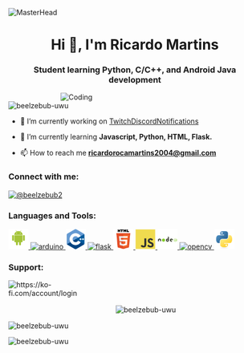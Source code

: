 ![MasterHead](https://i.imgur.com/c6YvgZJ.jpeg)
<h1 align="center">Hi 👋, I'm Ricardo Martins</h1>
<h3 align="center">Student learning Python, C/C++, and Android Java development</h3>
<img align="right" alt="Coding" width="400" src="https://i.pinimg.com/originals/ac/84/36/ac843682a7392c63897909cbc9dd0981.gif">

<p align="left"> <img src="https://komarev.com/ghpvc/?username=beelzebub-uwu&label=Profile%20views&color=0e75b6&style=flat" alt="beelzebub-uwu" /> </p>

- 🔭 I’m currently working on [TwitchDiscordNotifications](https://github.com/Beelzebub-uwu/TwitchDiscordNotifications)

- 🌱 I’m currently learning **Javascript, Python, HTML, Flask.**

- 📫 How to reach me **ricardorocamartins2004@gmail.com**

<h3 align="left">Connect with me:</h3>
<p align="left">
<a href="https://www.youtube.com/c/@beelzebub2" target="blank"><img align="center" src="https://raw.githubusercontent.com/rahuldkjain/github-profile-readme-generator/master/src/images/icons/Social/youtube.svg" alt="@beelzebub2" height="30" width="40" /></a>
</p>

<h3 align="left">Languages and Tools:</h3>
<p align="left"> <a href="https://developer.android.com" target="_blank" rel="noreferrer"> <img src="https://raw.githubusercontent.com/devicons/devicon/master/icons/android/android-original-wordmark.svg" alt="android" width="40" height="40"/> </a> <a href="https://www.arduino.cc/" target="_blank" rel="noreferrer"> <img src="https://cdn.worldvectorlogo.com/logos/arduino-1.svg" alt="arduino" width="40" height="40"/> </a> <a href="https://www.w3schools.com/cpp/" target="_blank" rel="noreferrer"> <img src="https://raw.githubusercontent.com/devicons/devicon/master/icons/cplusplus/cplusplus-original.svg" alt="cplusplus" width="40" height="40"/> </a> <a href="https://flask.palletsprojects.com/" target="_blank" rel="noreferrer"> <img src="https://www.vectorlogo.zone/logos/pocoo_flask/pocoo_flask-icon.svg" alt="flask" width="40" height="40"/> </a> <a href="https://www.w3.org/html/" target="_blank" rel="noreferrer"> <img src="https://raw.githubusercontent.com/devicons/devicon/master/icons/html5/html5-original-wordmark.svg" alt="html5" width="40" height="40"/> </a> <a href="https://developer.mozilla.org/en-US/docs/Web/JavaScript" target="_blank" rel="noreferrer"> <img src="https://raw.githubusercontent.com/devicons/devicon/master/icons/javascript/javascript-original.svg" alt="javascript" width="40" height="40"/> </a> <a href="https://nodejs.org" target="_blank" rel="noreferrer"> <img src="https://raw.githubusercontent.com/devicons/devicon/master/icons/nodejs/nodejs-original-wordmark.svg" alt="nodejs" width="40" height="40"/> </a> <a href="https://opencv.org/" target="_blank" rel="noreferrer"> <img src="https://www.vectorlogo.zone/logos/opencv/opencv-icon.svg" alt="opencv" width="40" height="40"/> </a> <a href="https://www.python.org" target="_blank" rel="noreferrer"> <img src="https://raw.githubusercontent.com/devicons/devicon/master/icons/python/python-original.svg" alt="python" width="40" height="40"/> </a> </p>


<h3 align="left">Support:</h3>
<p><a href="https://ko-fi.com/https://ko-fi.com/account/login"> <img align="left" src="https://cdn.ko-fi.com/cdn/kofi3.png?v=3" height="50" width="210" alt="https://ko-fi.com/account/login" /></a></p><br><br>

<p></p>

<p>&nbsp;<img align="center" src="https://github-readme-stats.vercel.app/api?username=beelzebub-uwu&show_icons=true&locale=en" alt="beelzebub-uwu" /></p>

<p><img align="center" src="https://github-readme-streak-stats.herokuapp.com/?user=beelzebub-uwu&" alt="beelzebub-uwu" /></p>

<p><img align="left" src="https://github-readme-stats.vercel.app/api/top-langs?username=beelzebub-uwu&show_icons=true&locale=en&layout=compact" alt="beelzebub-uwu" /></p>

